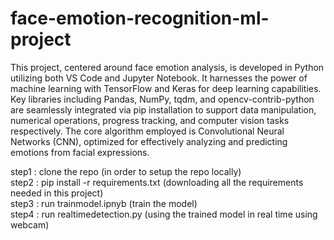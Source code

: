 # face-emotion-recognition-ml-project

This project, centered around face emotion analysis, is developed in Python utilizing both VS Code and Jupyter Notebook. It harnesses the power of machine learning with TensorFlow and Keras for deep learning capabilities. Key libraries including Pandas, NumPy, tqdm, and opencv-contrib-python are seamlessly integrated via pip installation to support data manipulation, numerical operations, progress tracking, and computer vision tasks respectively. The core algorithm employed is Convolutional Neural Networks (CNN), optimized for effectively analyzing and predicting emotions from facial expressions.

step1 : clone the repo (in order to setup the repo locally)<br />
step2 : pip install -r requirements.txt (downloading all the requirements needed in this project)<br />
step3 : run trainmodel.ipnyb (train the model)<br />
step4 : run realtimedetection.py (using the trained model in real time using webcam)<br />
